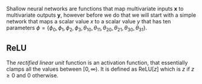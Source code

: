 Shallow neural networks are functions that map multivariate inputs $\mathbf x$ to multivariate outputs $\mathbf y$, however before we do that we will start with a simple network that maps a scalar value $x$ to a scalar value $y$ that has ten parameters $\phi = \{\phi_0, \phi_1, \phi_2, \phi_3, \theta_{10}, \theta_{11}, \theta_{20}, \theta_{21}, \theta_{30}, \theta_{31}\}$.

## ReLU
The *rectified linear unit* function is an activation function, that essentially clamps all the values between $[0, \infty)$. It is defined as $\text{ReLU}[z]$ which is $z$ if $z \geq 0$ and $0$ otherwise.